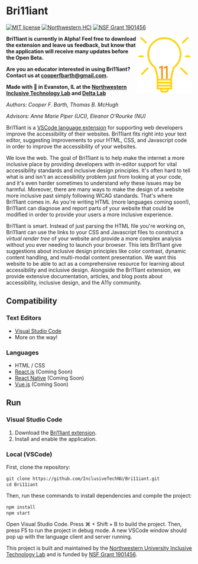 # Bri11iant
[![MIT license](https://img.shields.io/badge/license-MIT-blue.svg)](https://github.com/InclusiveTechNU/Bri11iant/blob/master/LICENSE)
[![Northwestern HCI](https://img.shields.io/badge/NU-HCI-blueviolet)](https://hci.northwestern.edu/)
[![NSF Grant 1901456](https://img.shields.io/badge/NSF-1901456-informational)](https://www.nsf.gov/awardsearch/showAward?AWD_ID=1901456)

<img src="logo-1.png" alt="Bri11iant logo - a Lightbulb with an 11 inside" align="right" width="30%" margin-left=0/>

**Bri11iant is currently in Alpha! Feel free to download the extension and leave us feedback, but know that the application will receive many updates before the Open Beta.**

**Are you an educator interested in using Bri11iant? Contact us at cooperfbarth@gmail.com.**

**Made with :purple_heart: in Evanston, IL at the [Northwestern Inclusive Technology Lab](http://inclusive.northwestern.edu/) and [Delta Lab](http://delta.northwestern.edu)**

*Authors: Cooper F. Barth, Thomas B. McHugh*

*Advisors: Anne Marie Piper (UCI), Eleanor O'Rourke (NU)*

Bri11iant is a [VSCode language extension](https://marketplace.visualstudio.com/items?itemName=inclusive-tech.brilliant) for supporting web developers improve the accessibility of their websites. Bri11iant fits right into your text editor, suggesting improvements to your HTML, CSS, and Javascript code in order to improve the accessibility of your websites.

We love the web. The goal of Bri11iant is to help make the internet a more inclusive place by providing developers with in-editor support for vital accessibility standards and inclusive design principles. It's often hard to tell what is and isn't an accessibility problem just from looking at your code, and it's even harder sometimes to understand *why* these issues may be harmful. Moreover, there are many ways to make the design of a website more inclusive past simply following WCAG standards. That's where Bri11iant comes in. As you're writing HTML (more languages coming soon!), Bri11iant can diagnose and report parts of your website that could be modified in order to provide your users a more inclusive experience.

Bri11iant is smart. Instead of just parsing the HTML file you're working on, Bri11iant can use the links to your CSS and Javascript files to construct a *virtual render tree* of your website and provide a more complex analysis without you ever needing to launch your browser. This lets Bri11iant give suggestions about inclusive design principles like color contrast, dynamic content handling, and multi-modal content presentation. We want this website to be able to act as a comprehensive resource for learning about accessibility and inclusive design. Alongside the Bri11iant extension, we provide extensive documentation, articles, and blog posts about accessibility, inclusive design, and the A11y community.

## Compatibility

### Text Editors

- [Visual Studio Code](https://marketplace.visualstudio.com/items?itemName=inclusive-tech.brilliant)
- More on the way!

### Languages

- HTML / CSS
- [React.js](https://reactjs.org) (Coming Soon)
- [React Native](https://facebook.github.io/react-native/) (Coming Soon)
- [Vue.js](https://vuejs.org) (Coming Soon)

## Run

### Visual Studio Code

1. Download the [Bri11iant extension](https://marketplace.visualstudio.com/items?itemName=inclusive-tech.brilliant).
2. Install and enable the application.

### Local (VSCode)

First, clone the repository:

```unix
git clone https://github.com/InclusiveTechNU/Bri11iant.git
cd Bri11iant
```

Then, run these commands to install dependencies and compile the project:

```unix
npm install
npm start
```

Open Visual Studio Code. Press ⌘ + Shift + B to build the project. Then, press F5 to run the project in debug mode. A new VSCode window should pop up with the language client and server running.

This project is built and maintained by the [Northwestern University Inclusive Technology Lab](https://inclusive.northwestern.edu) and is funded by [NSF Grant 1901456](https://www.nsf.gov/awardsearch/showAward?AWD_ID=1901456).
